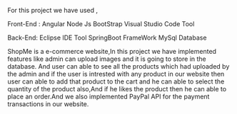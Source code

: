 For this project we have used , 

Front-End : Angular
            Node Js
            BootStrap
            Visual Studio Code Tool
            
Back-End:   Eclipse IDE Tool
            SpringBoot FrameWork
            MySql Database

ShopMe is a e-commerce website,In this project we have implemented features like admin can upload images and it is going to store in the database.
And user can able to see all the products which had uploaded by the admin and if the user is intrested with any product in our website then user can able to add that
product to the cart and he can able to select the quantity of the product also,And if he likes the product then he can able to place an order.And we also implemented PayPal API for the payment
transactions in our website.
